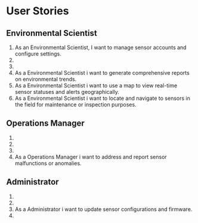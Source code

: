 # User Stories

## Environmental Scientist

1. As an Environmental Scientist, I want to manage sensor accounts and configure settings.
2. 
3.
4. As a Environmental Scientist i want to generate comprehensive reports on environmental trends.
5. As a Environmental Scientist i want to use a map to view real-time sensor statuses and alerts geographically.
6. As a Environmental Scientist i want to locate and navigate to sensors in the field for maintenance or inspection purposes.  

## Operations Manager

1. 
2. 
3. 
4. As a Operations Manager i want to address and report sensor malfunctions or anomalies.

## Administrator

1. 
2. 
3. As a Administrator i want to update sensor configurations and firmware.
4. 
